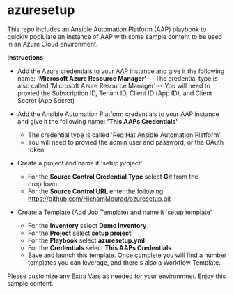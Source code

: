 # azuresetup

This repo includes an Ansible Automation Platform (AAP) playbook to quickly poplulate an instance of AAP with some sample content to be used in an Azure Cloud environment.


**Instructions**

- Add the Azure credentials to your AAP instance and give it the following name: **'Microsoft Azure Resource Manager'**
-- The credential type is also called 'Microsoft Azure Resource Manager'
-- You will need to provied the Subscription ID, Tenant ID, Client ID (App ID), and Client Secret (App Secret)

- Add the Ansible Automation Platform credentials to your AAP instance and give it the following name: **'This AAPs Credentials'**
  - The credential type is called 'Red Hat Ansible Automation Platform'
  - You will need to provied the admin user and password, or the OAuth token

- Create a project and name it 'setup project'
  - For the **Source Control Credential Type** select **Git** from the dropdown
  - For the **Source Control URL** enter the following:  https://github.com/HichamMourad/azuresetup.git

- Create a Template (Add Job Template) and name it 'setup template'
  - For the **Inventory** select **Demo Inventory**
  - For the **Project** select **setup project**
  - For the **Playbook** select **azuresetup.yml**
  - For the **Credentials** select **This AAPs Credentials**
  - Save and launch this template.  Once complete you will find a number templates you can leverage, and there's also a Workflow Template.

Please customize any Extra Vars as needed for your environmnet.
Enjoy this sample content.
